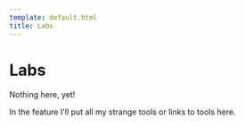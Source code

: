 ```yaml
---
template: default.html
title: Labs
---
```


# Labs

<p>Nothing here, yet!</p>

<p>In the feature I'll put all my strange tools or links to tools here.</p>
